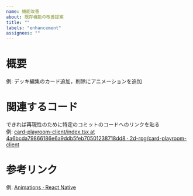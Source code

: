 ```yaml
---
name: 機能改善
about: 既存機能の改善提案
title: ""
labels: "enhancement"
assignees: ""
---
```


# 概要

例: デッキ編集のカード追加，削除にアニメーションを追加

# 関連するコード

できれば再現性のために特定のコミットのコードへのリンクを貼る  
例: [card\-playroom\-client/index\.tsx at 4a6bcda79866186e6a9ddb5feb70501238718dd8 · 2d\-rpg/card\-playroom\-client](https://github.com/2d-rpg/card-playroom-client/blob/4a6bcda79866186e6a9ddb5feb70501238718dd8/src/screens/edit-deck/index.tsx)

# 参考リンク

例: [Animations · React Native](https://reactnative.dev/docs/animations)
